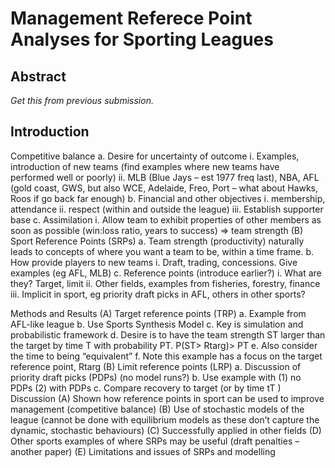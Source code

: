 # Management Referece Point Analyses for Sporting Leagues

## Abstract
*Get this from previous submission.*

## Introduction

Competitive balance
a.	Desire for uncertainty of outcome
i.	Examples, introduction of new teams (find examples where new teams have performed well or poorly)
ii.	MLB (Blue Jays – est 1977 freq last), NBA, AFL (gold coast, GWS, but also WCE, Adelaide, Freo, Port – what about Hawks, Roos if go back far enough)
b.	Financial and other objectives
i.	membership, attendance
ii.	respect (within and outside the league)
iii.	Establish supporter base
c.	Assimilation
i.	Allow team to exhibit properties of other members as soon as possible (win:loss ratio, years to success) => team strength
(B)	Sport Reference Points (SRPs)
a.	Team strength (productivity) naturally leads to concepts of where you want a team to be, within a time frame.
b.	How provide players to new teams
i.	Draft, trading, concessions. Give examples (eg AFL, MLB)
c.	Reference points (introduce earlier?)
i.	What are they? Target, limit
ii.	Other fields, examples from fisheries, forestry, finance
iii.	Implicit in sport, eg priority draft picks in AFL, others in other sports?

Methods and Results
(A)	Target reference points (TRP)
a.	Example from AFL-like league
b.	Use Sports Synthesis Model
c.	Key is simulation and probabilistic framework
d.	Desire is to have the team strength ST larger than the target by time T with probability PT.  P(ST> Rtarg)> PT
e.	Also consider the time to being “equivalent”
f.	Note this example has a focus on the target reference point, Rtarg 
(B)	Limit reference points (LRP)
a.	Discussion of priority draft picks (PDPs) (no model runs?)
b.	Use example with (1) no PDPs (2) with PDPs
c.	Compare recovery to target (or by time tT  )
Discussion
(A)	Shown how reference points in sport can be used to improve management (competitive balance)
(B)	Use of stochastic models of the league (cannot be done with equilibrium models as these don’t capture the dynamic, stochastic behaviours)
(C)	Successfully applied in other fields
(D)	Other sports examples of where SRPs may be useful (draft penalties – another paper)
(E)	Limitations and issues of SRPs and modelling 
